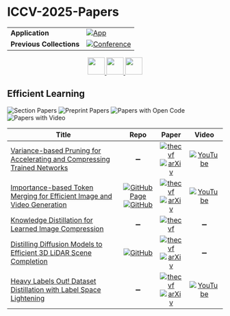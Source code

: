 # ICCV-2025-Papers

<table>
    <tr>
        <td><strong>Application</strong></td>
        <td>
            <a href="https://huggingface.co/spaces/DmitryRyumin/NewEraAI-Papers" style="float:left;">
                <img src="https://img.shields.io/badge/🤗-NewEraAI--Papers-FFD21F.svg" alt="App" />
            </a>
        </td>
    </tr>
    <tr>
        <td><strong>Previous Collections</strong></td>
        <td>
            <a href="https://github.com/DmitryRyumin/ICCV-2023-25-Papers/blob/main/README_2023.md">
                <img src="http://img.shields.io/badge/ICCV-2023-0073AE.svg" alt="Conference">
            </a>
        </td>
    </tr>
</table>

<div align="center">
    <a href="https://github.com/DmitryRyumin/ICCV-2023-25-Papers/blob/main/sections/2025/main/structure-and-motion.md">
        <img src="https://cdn.jsdelivr.net/gh/DmitryRyumin/NewEraAI-Papers@main/images/left.svg" width="40" alt="" />
    </a>
    <a href="https://github.com/DmitryRyumin/ICCV-2023-25-Papers/">
        <img src="https://cdn.jsdelivr.net/gh/DmitryRyumin/NewEraAI-Papers@main/images/home.svg" width="40" alt="" />
    </a>
    <a href="https://github.com/DmitryRyumin/ICCV-2023-25-Papers/blob/main/sections/2025/main/view-synthesis-and-scene-reconstruction.md">
        <img src="https://cdn.jsdelivr.net/gh/DmitryRyumin/NewEraAI-Papers@main/images/right.svg" width="40" alt="" />
    </a>
</div>

## Efficient Learning

![Section Papers](https://img.shields.io/badge/Section%20Papers-5-42BA16) ![Preprint Papers](https://img.shields.io/badge/Preprint%20Papers-4-b31b1b) ![Papers with Open Code](https://img.shields.io/badge/Papers%20with%20Open%20Code-2-1D7FBF) ![Papers with Video](https://img.shields.io/badge/Papers%20with%20Video-3-FF0000)

| **Title** | **Repo** | **Paper** | **Video** |
|-----------|:--------:|:---------:|:---------:|
| [Variance-based Pruning for Accelerating and Compressing Trained Networks](https://iccv.thecvf.com/virtual/2025/poster/1777) | :heavy_minus_sign: | [![thecvf](https://img.shields.io/badge/pdf-thecvf-7395C5.svg)](https://openaccess.thecvf.com/content/ICCV2025/papers/Berisha_Variance-Based_Pruning_for_Accelerating_and_Compressing_Trained_Networks_ICCV_2025_paper.pdf) <br /> [![arXiv](https://img.shields.io/badge/arXiv-2507.12988-b31b1b.svg)](http://arxiv.org/abs/2507.12988) | [![YouTube](https://img.shields.io/badge/YouTube-%23FF0000.svg?style=for-the-badge&logo=YouTube&logoColor=white)](https://www.youtube.com/watch?v=sc-DicJDFzI) |
| [Importance-based Token Merging for Efficient Image and Video Generation](https://iccv.thecvf.com/virtual/2025/poster/912) | [![GitHub Page](https://img.shields.io/badge/GitHub-Page-159957.svg)](https://hao-yu-wu.github.io/token_merging/) <br /> [![GitHub](https://img.shields.io/github/stars/cvlab-stonybrook/importance-token-merge?style=flat)](https://github.com/cvlab-stonybrook/importance-token-merge) | [![thecvf](https://img.shields.io/badge/pdf-thecvf-7395C5.svg)](https://openaccess.thecvf.com/content/ICCV2025/papers/Wu_Importance-Based_Token_Merging_for_Efficient_Image_and_Video_Generation_ICCV_2025_paper.pdf) <br /> [![arXiv](https://img.shields.io/badge/arXiv-2411.16720-b31b1b.svg)](http://arxiv.org/abs/2411.16720) | [![YouTube](https://img.shields.io/badge/YouTube-%23FF0000.svg?style=for-the-badge&logo=YouTube&logoColor=white)](https://www.youtube.com/watch?v=E6N6jLpBMJg) |
| [Knowledge Distillation for Learned Image Compression](https://iccv.thecvf.com/virtual/2025/poster/566) | :heavy_minus_sign: | [![thecvf](https://img.shields.io/badge/pdf-thecvf-7395C5.svg)](https://openaccess.thecvf.com/content/ICCV2025/papers/Chen_Knowledge_Distillation_for_Learned_Image_Compression_ICCV_2025_paper.pdf) | :heavy_minus_sign: |
| [Distilling Diffusion Models to Efficient 3D LiDAR Scene Completion](https://iccv.thecvf.com/virtual/2025/poster/249) | [![GitHub](https://img.shields.io/github/stars/happyw1nd/ScoreLiDAR?style=flat)](https://github.com/happyw1nd/ScoreLiDAR) | [![thecvf](https://img.shields.io/badge/pdf-thecvf-7395C5.svg)](https://openaccess.thecvf.com/content/ICCV2025/papers/Zhang_Distilling_Diffusion_Models_to_Efficient_3D_LiDAR_Scene_Completion_ICCV_2025_paper.pdf) <br /> [![arXiv](https://img.shields.io/badge/arXiv-2412.03515-b31b1b.svg)](http://arxiv.org/abs/2412.03515) | :heavy_minus_sign: |
| [Heavy Labels Out! Dataset Distillation with Label Space Lightening](https://iccv.thecvf.com/virtual/2025/poster/1311) | :heavy_minus_sign: | [![thecvf](https://img.shields.io/badge/pdf-thecvf-7395C5.svg)](https://openaccess.thecvf.com/content/ICCV2025/papers/Yu_Heavy_Labels_Out_Dataset_Distillation_with_Label_Space_Lightening_ICCV_2025_paper.pdf) <br /> [![arXiv](https://img.shields.io/badge/arXiv-2408.08201-b31b1b.svg)](http://arxiv.org/abs/2408.08201) | [![YouTube](https://img.shields.io/badge/YouTube-%23FF0000.svg?style=for-the-badge&logo=YouTube&logoColor=white)](https://www.youtube.com/watch?v=kAyK_3wskgA) |
